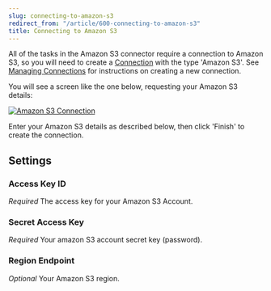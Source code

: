 ```yaml
---
slug: connecting-to-amazon-s3
redirect_from: "/article/600-connecting-to-amazon-s3"
title: Connecting to Amazon S3
---
```



All of the tasks in the Amazon S3 connector require a connection to Amazon S3, so you will need to create a [Connection](49-connections) with the type 'Amazon S3'. See [Managing Connections](managing-connections) for instructions on creating a new connection.



You will see a screen like the one below, requesting your Amazon S3 details:



[![Amazon S3 Connection](http://www.zynk.com/images/v2/amazon_s3_connection.png)](http://www.zynk.com/images/v2/amazon_s3_connection.png)



Enter your Amazon S3 details as described below, then click 'Finish' to create the connection.

## Settings 

### Access Key ID
_Required_
The access key for your Amazon S3 Account.

### Secret Access Key
_Required_
Your amazon S3 account secret key (password).

### Region Endpoint
_Optional_
Your Amazon S3 region.

